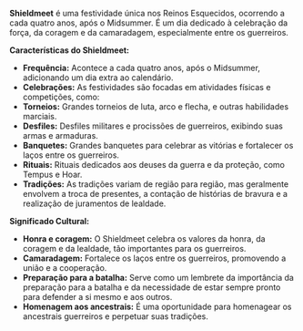 **Shieldmeet** é uma festividade única nos Reinos Esquecidos, ocorrendo a cada quatro anos, após o Midsummer. É um dia dedicado à celebração da força, da coragem e da camaradagem, especialmente entre os guerreiros.

**Características do Shieldmeet:**

- **Frequência:** Acontece a cada quatro anos, após o Midsummer, adicionando um dia extra ao calendário.
- **Celebrações:** As festividades são focadas em atividades físicas e competições, como:
- **Torneios:** Grandes torneios de luta, arco e flecha, e outras habilidades marciais.
- **Desfiles:** Desfiles militares e procissões de guerreiros, exibindo suas armas e armaduras.
- **Banquetes:** Grandes banquetes para celebrar as vitórias e fortalecer os laços entre os guerreiros.
- **Rituais:** Rituais dedicados aos deuses da guerra e da proteção, como Tempus e Hoar.
- **Tradições:** As tradições variam de região para região, mas geralmente envolvem a troca de presentes, a contação de histórias de bravura e a realização de juramentos de lealdade.

**Significado Cultural:**

- **Honra e coragem:** O Shieldmeet celebra os valores da honra, da coragem e da lealdade, tão importantes para os guerreiros.
- **Camaradagem:** Fortalece os laços entre os guerreiros, promovendo a união e a cooperação.
- **Preparação para a batalha:** Serve como um lembrete da importância da preparação para a batalha e da necessidade de estar sempre pronto para defender a si mesmo e aos outros.
- **Homenagem aos ancestrais:** É uma oportunidade para homenagear os ancestrais guerreiros e perpetuar suas tradições.